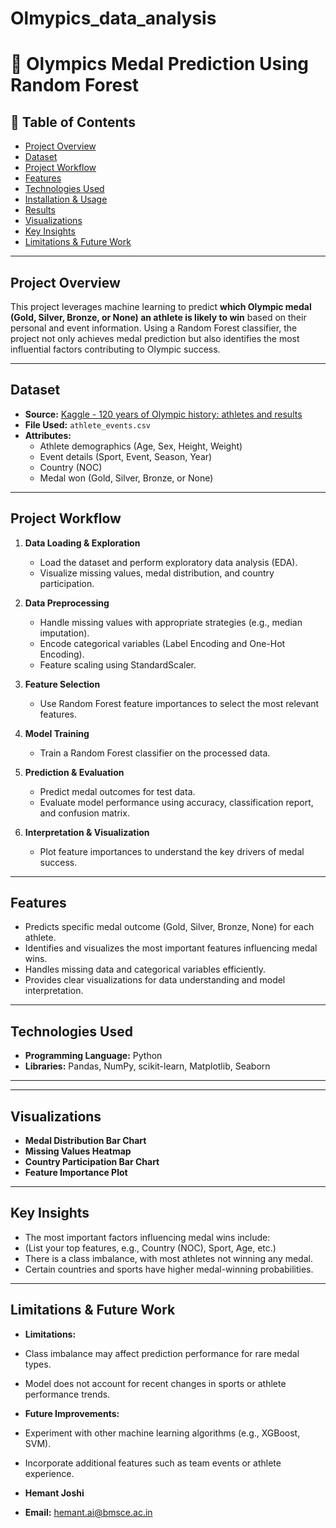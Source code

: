 # Olmypics_data_analysis
# 🏅 Olympics Medal Prediction Using Random Forest

## 📖 Table of Contents

- [Project Overview](#project-overview)
- [Dataset](#dataset)
- [Project Workflow](#project-workflow)
- [Features](#features)
- [Technologies Used](#technologies-used)
- [Installation & Usage](#installation--usage)
- [Results](#results)
- [Visualizations](#visualizations)
- [Key Insights](#key-insights)
- [Limitations & Future Work](#limitations--future-work)


---

## Project Overview

This project leverages machine learning to predict **which Olympic medal (Gold, Silver, Bronze, or None) an athlete is likely to win** based on their personal and event information. Using a Random Forest classifier, the project not only achieves medal prediction but also identifies the most influential factors contributing to Olympic success.

---

## Dataset

- **Source:** [Kaggle - 120 years of Olympic history: athletes and results](https://www.kaggle.com/datasets/heesoo37/120-years-of-olympic-history-athletes-and-results)
- **File Used:** `athlete_events.csv`
- **Attributes:**
  - Athlete demographics (Age, Sex, Height, Weight)
  - Event details (Sport, Event, Season, Year)
  - Country (NOC)
  - Medal won (Gold, Silver, Bronze, or None)

---

## Project Workflow

1. **Data Loading & Exploration**
   - Load the dataset and perform exploratory data analysis (EDA).
   - Visualize missing values, medal distribution, and country participation.

2. **Data Preprocessing**
   - Handle missing values with appropriate strategies (e.g., median imputation).
   - Encode categorical variables (Label Encoding and One-Hot Encoding).
   - Feature scaling using StandardScaler.

3. **Feature Selection**
   - Use Random Forest feature importances to select the most relevant features.

4. **Model Training**
   - Train a Random Forest classifier on the processed data.

5. **Prediction & Evaluation**
   - Predict medal outcomes for test data.
   - Evaluate model performance using accuracy, classification report, and confusion matrix.

6. **Interpretation & Visualization**
   - Plot feature importances to understand the key drivers of medal success.

---

## Features

- Predicts specific medal outcome (Gold, Silver, Bronze, None) for each athlete.
- Identifies and visualizes the most important features influencing medal wins.
- Handles missing data and categorical variables efficiently.
- Provides clear visualizations for data understanding and model interpretation.

---

## Technologies Used

- **Programming Language:** Python
- **Libraries:** Pandas, NumPy, scikit-learn, Matplotlib, Seaborn

---


---

## Visualizations

- **Medal Distribution Bar Chart**
- **Missing Values Heatmap**
- **Country Participation Bar Chart**
- **Feature Importance Plot**

<!-- You can add screenshots or sample plots here if available -->

---

## Key Insights

- The most important factors influencing medal wins include:
- (List your top features, e.g., Country (NOC), Sport, Age, etc.)
- There is a class imbalance, with most athletes not winning any medal.
- Certain countries and sports have higher medal-winning probabilities.

---

## Limitations & Future Work

- **Limitations:**
- Class imbalance may affect prediction performance for rare medal types.
- Model does not account for recent changes in sports or athlete performance trends.

- **Future Improvements:**
- Experiment with other machine learning algorithms (e.g., XGBoost, SVM).
- Incorporate additional features such as team events or athlete experience.





- **Hemant Joshi**
- **Email:** hemant.ai@bmsce.ac.in




